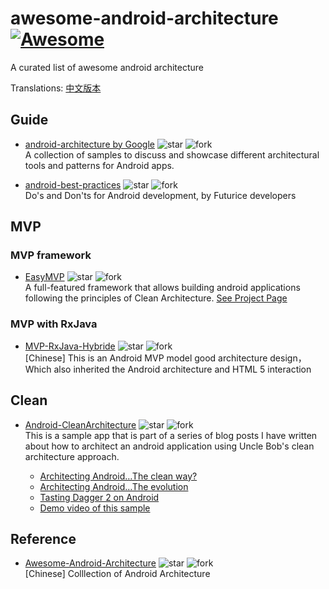 # awesome-android-architecture [![Awesome](https://cdn.rawgit.com/sindresorhus/awesome/d7305f38d29fed78fa85652e3a63e154dd8e8829/media/badge.svg)](https://github.com/sindresorhus/awesome)
A curated list of awesome android architecture

Translations: [中文版本](./README-cn.md)

## Guide

- [android-architecture   by Google](https://github.com/googlesamples/android-architecture) 
![star](http://githubbadges.com/star.svg?user=googlesamples&repo=android-architecture)
![fork](http://githubbadges.com/fork.svg?user=googlesamples&repo=android-architecture&style=flat&color=fff&background=007ec6)  
A collection of samples to discuss and showcase different architectural tools and patterns for Android apps.

- [android-best-practices](https://github.com/futurice/android-best-practices) 
![star](http://githubbadges.com/star.svg?user=futurice&repo=android-best-practices)
![fork](http://githubbadges.com/fork.svg?user=futurice&repo=android-best-practices&style=flat&color=fff&background=007ec6)  
Do's and Don'ts for Android development, by Futurice developers

## MVP

### MVP framework

- [EasyMVP](https://github.com/6thsolution/EasyMVP) 
![star](http://githubbadges.com/star.svg?user=6thsolution&repo=EasyMVP)
![fork](http://githubbadges.com/fork.svg?user=6thsolution&repo=EasyMVP&style=flat&color=fff&background=007ec6)  
A full-featured framework that allows building android applications following the principles of Clean Architecture. [See Project Page](http://6thsolution.github.io/EasyMVP/)

### MVP with RxJava

- [MVP-RxJava-Hybride](https://github.com/youxin11544/MVP-RxJava-Hybride) 
![star](http://githubbadges.com/star.svg?user=youxin11544&repo=MVP-RxJava-Hybride)
![fork](http://githubbadges.com/fork.svg?user=youxin11544&repo=MVP-RxJava-Hybride&style=flat&color=fff&background=007ec6)  
[Chinese] This is an Android MVP model good architecture design，Which also inherited the Android architecture and HTML 5 interaction

## Clean

- [Android-CleanArchitecture](https://github.com/android10/Android-CleanArchitecture) 
![star](http://githubbadges.com/star.svg?user=android10&repo=Android-CleanArchitecture)
![fork](http://githubbadges.com/fork.svg?user=android10&repo=Android-CleanArchitecture&style=flat&color=fff&background=007ec6)  
This is a sample app that is part of a series of blog posts I have written about how to architect an android application using Uncle Bob's clean architecture approach. 

   + [Architecting Android…The clean way?](http://fernandocejas.com/2014/09/03/architecting-android-the-clean-way/)
   + [Architecting Android…The evolution](http://fernandocejas.com/2015/07/18/architecting-android-the-evolution/)
   + [Tasting Dagger 2 on Android](http://fernandocejas.com/2015/04/11/tasting-dagger-2-on-android/)
   + [Demo video of this sample](http://youtu.be/XSjV4sG3ni0)

## Reference

- [Awesome-Android-Architecture](https://github.com/Juude/Awesome-Android-Architecture)
![star](http://githubbadges.com/star.svg?user=Juude&repo=Awesome-Android-Architecture)
![fork](http://githubbadges.com/fork.svg?user=Juude&repo=Awesome-Android-Architecture&style=flat&color=fff&background=007ec6)  
[Chinese] Colllection of Android Architecture

